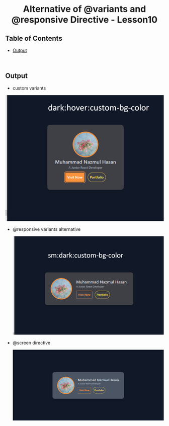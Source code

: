 <br />
 <p align="center">
    <h1 align="center"> Alternative of @variants and @responsive Directive - Lesson10</h1>
</p>

<!-- TABLE OF CONTENTS -->

## Table of Contents

- [Output](#output)

<br>

## Output

- custom variants

![custom variants](./images/%40variants%20alternative.png)

- @responsive variants alternative

  ![@responsive variants alternative](./images/%40responsive%20variants%20alternative.png)

- @screen directive

  ![@screen directive](./images/use%20of%20%40screen%20directive.png)

<br>
